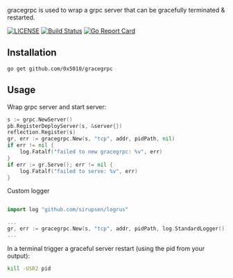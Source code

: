gracegrpc is used to wrap a grpc server that can be gracefully terminated & restarted.

[![LICENSE](https://img.shields.io/badge/license-MIT-orange.svg)](LICENSE)
[![Build Status](https://travis-ci.org/0x5010/gracegrpc.png?branch=master)](https://travis-ci.org/0x5010/gracegrpc)
[![Go Report Card](https://goreportcard.com/badge/github.com/0x5010/gracegrpc)](https://goreportcard.com/report/github.com/0x5010/gracegrpc)

Installation
-----------

	go get github.com/0x5010/gracegrpc

Usage
-----------

Wrap grpc server and start server:
```go
s := grpc.NewServer()
pb.RegisterDeployServer(s, &server{})
reflection.Register(s)
gr, err := gracegrpc.New(s, "tcp", addr, pidPath, nil)
if err != nil {
	log.Fatalf("failed to new gracegrpc: %v", err)
}
if err := gr.Serve(); err != nil {
	log.Fatalf("failed to serve: %v", err)
}

```

Custom logger
```go

import log "github.com/sirupsen/logrus"

...
gr, err := gracegrpc.New(s, "tcp", addr, pidPath, log.StandardLogger())
...
```

In a terminal trigger a graceful server restart (using the pid from your output):
```bash
kill -USR2 pid
```


